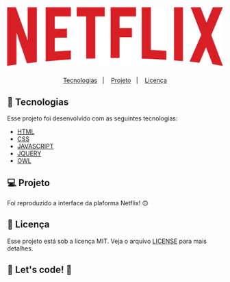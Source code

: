 <h1 align="center">
    <img alt="Netflix" title="Netflix" src="./img/netflix-logo.png" />
</h1>

<p align="center">
  <a href="#-tecnologias">Tecnologias</a>&nbsp;&nbsp;&nbsp;|&nbsp;&nbsp;&nbsp;
  <a href="#-projeto">Projeto</a>&nbsp;&nbsp;&nbsp;|&nbsp;&nbsp;&nbsp;
  <a href="#memo-licença">Licença</a>
</p>

## 🚀 Tecnologias

Esse projeto foi desenvolvido com as seguintes tecnologias:

* [HTML](https://www.w3schools.com/html/)
* [CSS](https://developer.mozilla.org/pt-BR/docs/Web/CSS)
* [JAVASCRIPT](https://developer.mozilla.org/pt-BR/docs/Web/JavaScript)
* [JQUERY](https://jquery.com/)
* [OWL](https://owlcarousel2.github.io/OwlCarousel2/)

## 💻 Projeto

Foi reproduzido a interface da plaforma Netflix! 🙃

## :memo: Licença

Esse projeto está sob a licença MIT. Veja o arquivo [LICENSE](./LICENSE.md) para mais detalhes.

## 🚀 Let's code! 🚀
